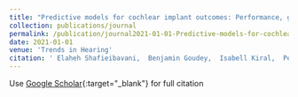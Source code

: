 ```yaml
---
title: "Predictive models for cochlear implant outcomes: Performance, generalizability, and the impact of cohort size"
collection: publications/journal
permalink: /publication/journal2021-01-01-Predictive-models-for-cochlear-implant-outcomes-Performance-generalizability-and-the-impact-of-cohort-size
date: 2021-01-01
venue: 'Trends in Hearing'
citation: ' Elaheh Shafieibavani,  Benjamin Goudey,  Isabell Kiral,  Peter Zhong,  Antonio Jimeno-Yepes,  Annalisa Swan,  Manoj Gambhir,  Andreas Buechner,  Eugen Kludt,  Robert Eikelboom,  Cathy Sucher,  Rene Gifford,  Riaan Rottier,  Kerrie Plant,  Hamideh Anjomashoa, &quot;Predictive models for cochlear implant outcomes: Performance, generalizability, and the impact of cohort size.&quot; Trends in Hearing, 2021.'
---
```

Use [Google Scholar](https://scholar.google.com/scholar?q=Predictive+models+for+cochlear+implant+outcomes:+Performance,+generalizability,+and+the+impact+of+cohort+size){:target="_blank"} for full citation